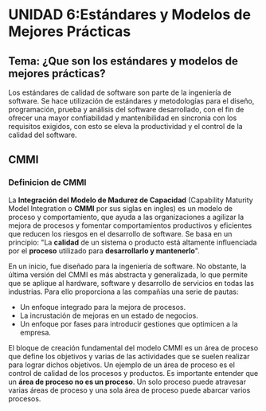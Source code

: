 # **UNIDAD 6:Estándares y Modelos de Mejores Prácticas**

## **Tema: ¿Que son los estándares y modelos de mejores prácticas?**

Los estándares de calidad de software son parte de la ingeniería de software. Se hace utilización de estándares y metodologías para el diseño, programación, prueba y análisis del software desarrollado, con el fin de ofrecer una mayor confiabilidad y mantenibilidad en sincronia con los requisitos exigidos, con esto se eleva la productividad y el control de la calidad del software.

## CMMI

### Definicion de CMMI

La **Integración del Modelo de Madurez de Capacidad** (Capability Maturity Model Integration o **CMMI** por sus siglas en ingles) es un modelo de proceso y comportamiento, que ayuda a las organizaciones a agilizar la mejora de procesos y fomentar comportamientos productivos y eficientes que reducen los riesgos en el desarrollo de software.
Se basa en un principio: "La **calidad** de un sistema o producto está altamente influenciada por el **proceso** utilizado para **desarrollarlo y mantenerlo**".

En un inicio, fue diseñado para la ingeniería de software. No obstante, la última versión del CMMI es más abstracta y generalizada, lo que permite que se aplique al hardware, software y desarrollo de servicios en todas las industrias. Para ello proporciona a las compañías una serie de pautas:

- Un enfoque integrado para la mejora de procesos.
- La incrustación de mejoras en un estado de negocios.
- Un enfoque por fases para introducir gestiones que optimicen a la empresa.

El bloque de creación fundamental del modelo CMMI es un área de proceso que define los objetivos y varias de las actividades que se suelen realizar para lograr dichos objetivos. Un ejemplo de un área de proceso es el control de calidad de los procesos y productos. Es importante entender que un **área de proceso no es un proceso**. Un solo proceso puede atravesar varias áreas de proceso y una sola área de proceso puede abarcar varios procesos.
